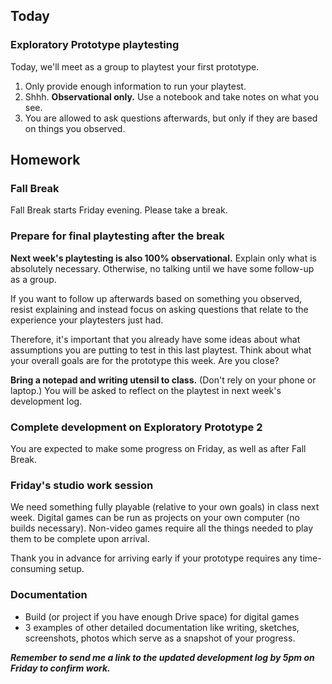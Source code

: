 ## Today
### Exploratory Prototype playtesting
Today, we'll meet as a group to playtest your first prototype.
1. Only provide enough information to run your playtest.
2. Shhh. __Observational only.__ Use a notebook and take notes on what you see.
3. You are allowed to ask questions afterwards, but only if they are based on things you observed.


## Homework

### Fall Break

Fall Break starts Friday evening. Please take a break.

### Prepare for final playtesting after the break
__Next week's playtesting is also 100% observational.__ Explain only what is absolutely necessary. Otherwise, no talking until we have some follow-up as a group.

If you want to follow up afterwards based on something you observed, resist explaining and instead focus on asking questions that relate to the experience your playtesters just had.

Therefore, it's important that you already have some ideas about what assumptions you are putting to test in this last playtest. Think about what your overall goals are for the prototype this week. Are you close?

__Bring a notepad and writing utensil to class.__ (Don't rely on your phone or laptop.) You will be asked to reflect on the playtest in next week's development log.

### Complete development on Exploratory Prototype 2
You are expected to make some progress on Friday, as well as after Fall Break.

### Friday's studio work session
We need something fully playable (relative to your own goals) in class next week. Digital games can be run as projects on your own computer (no builds necessary). Non-video games require all the things needed to play them to be complete upon arrival. 

Thank you in advance for arriving early if your prototype requires any time-consuming setup.

### Documentation
- Build (or project if you have enough Drive space) for digital games
- 3 examples of other detailed documentation like writing, sketches, screenshots, photos which serve as a snapshot of your progress.

***Remember to send me a link to the updated development log by 5pm on Friday to confirm work.***